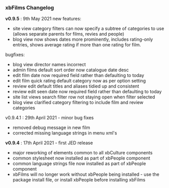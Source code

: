 ### xbFilms Changelog

**v0.9.5** : 9th May 2021
new features:
  - site view category filters can now specify a subtree of categories to use (allows separate parents for films, revies and people) 
  - blog view now shows dates more prominently, includes rating-only entries, shows average rating if more than one rating for film.


 bugfixes: 
  - blog view director names incorrect
  - admin films default sort order now catalogue date desc
  - edit film date now required field rather than defaulting to today
  - edit film quick rating default category now as per option setting
  - review edit default titles and aliases tidied up and consistent
  - review edit seen date now required field rather than defaulting to today
  - site list views search filter row not staying open when filter selected
  - blog view clarified category filtering to include film and review categories


v0.9.4.1 : 29th April 2021 - minor bug fixes 
 - removed debug message in new film
 - corrected missing language strings in menu xml's

**v0.9.4**   : 17th April 2021 - first JED release
 - major reworking of elements common to all xbCulture components
 - common stylesheet now installed as part of xbPeople component
 - common language strings file now installed as part of xbPeople component
 - xbFilms will no longer work without xbPeople being installed - use the package install file, or install xbPeople before installing xbFilms